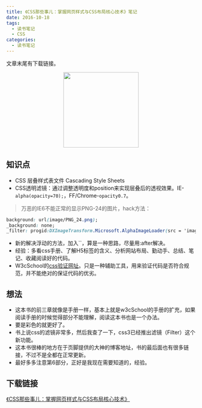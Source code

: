 ```yaml
---
title: 《CSS那些事儿：掌握网页样式与CSS布局核心技术》笔记
date: 2016-10-18
tags: 
  - 读书笔记
  - CSS 
categories: 
  - 读书笔记
---
```


文章末尾有下载链接。

<!--more-->

<img src="/images/blog/CSS那些事儿.png" style="width:200px;margin:0 auto;display:block;">

## 知识点

- CSS 层叠样式表文件 Cascading Style Sheets
- CSS透明滤镜：通过调整透明度和position来实现层叠后的透视效果。IE-`alpha(opacity=70);`，FF/Chrome-`opacity0.7`。

> 万恶的IE6不能正常的显示PNG-24的图片，hack方法：

```css
background: url(image/PNG_24.png);
_background: none;
_filter: progid:DXImageTransform.Microsoft.AlphaImageLoader(src = 'image/PNG_24.png' , sizingMethod = 'crop');
```

- 新的解决浮动的方法，加入\`\`，算是一种思路，尽量用:after解决。
- 经验：多看css手册、了解H5标签的含义、分析网站布局、勤动手、总结、笔记、收藏阅读好的代码。
- W3cSchool的[css验证网址][1]。只是一种辅助工具，用来验证代码是否符合规范，并不能绝对的保证代码的优劣。

## 想法

- 这本书的前三章就像是手册一样，基本上就是w3cSchool的手册的扩充，如果阅读手册的时候觉得部分不能理解，阅读这本书也是一个办法。
- 要是彩色的就更好了。
- 书上说css的滤镜非常多，然后我查了一下，css3已经推出滤镜（Filter）这个新功能。
- 这本书很棒的地方在于页脚提供的大神的博客地址，书的最后面也有很多链接，不过不是全都在正常更新。
- 最好多多注意第6部分，正好是我现在需要知道的，经验。

## 下载链接

[《CSS那些事儿：掌握网页样式与CSS布局核心技术》][2]

  [1]: https://jigsaw.w3.org/css-validator/#validate_by_uri
  [2]: http://pan.baidu.com/s/1eSA1vnc